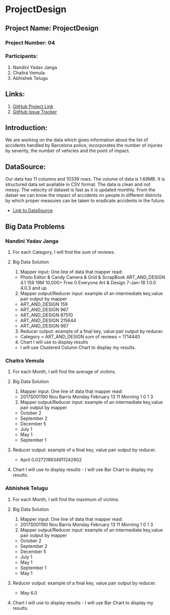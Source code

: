 # ProjectDesign
## Project Name: ProjectDesign
### Project Number: 04
### Participants:
1. Nandini Yadav Janga
1. Chaitra Vemula
1. Abhishek Telugu
## Links:
1. [GitHub Project Link](https://github.com/nandiniyadavjanga/ProjectDesign)
1. [GitHub Issue Tracker](https://github.com/nandiniyadavjanga/ProjectDesign/issues)
## Introduction: 
We are working on the data which gives information about the list of accidents handled by Barcelona police, incorporates the number of injuries by severity, the number of vehicles and the point of impact.
## DataSource: 
Our data has 11 columns and 10339 rows. The volume of data is 1.69MB. It is structured data set available in CSV format. The data is clean and not messy. The velocity of dataset is fast as it is updated monthly. From the datset we can know the impact of accidents on people in different districts by which proper measures can be taken to eradicate accidents in the future.
- [Link to DataSource](https://www.kaggle.com/xvivancos/barcelona-data-sets#accidents_2017.csv)

## Big Data Problems
### Nandini Yadav Janga
1. For each Category, I will find the sum of reviews. 
2. Big Data Solution
   1. Mapper input: One line of data that mapper read:
     - Photo Editor & Candy Camera & Grid & ScrapBook	ART_AND_DESIGN	4.1	159	19M	10,000+	Free	0	Everyone	Art & Design	7-Jan-18	1.0.0	4.0.3 and up
   2. Mapper output/Reducer input: example of an intermediate key,value pair output by mapper
     * ART_AND_DESIGN	159
     * ART_AND_DESIGN	967
     * ART_AND_DESIGN	87510
     * ART_AND_DESIGN	215644
     * ART_AND_DESIGN	967

   3. Reducer output:  example of a final key, value pair output by reducer.
     - Category = ART_AND_DESIGN   sum of reviews = 1714440
   4. Chart I will use to display results
     - I will use Clustered Column Chart to display my results.
### Chaitra Vemula
1. For each Month, I will find the average of victims. 
2. Big Data Solution
   1. Mapper input: One line of data that mapper read:
     - 2017S001190  Nou Barris  Monday  February  13  11  Morning  1	  0	1	3

   2. Mapper output/Reducer input: example of an intermediate key,value pair output by mapper
    * October         2
    * September       2
    * December        5
    * July            1
    * May             1
    * September       1

  3. Reducer output:  example of a final key, value pair output by reducer.
     - April	0.027218934911242602
   4. Chart I will use to display results
     - I will use Bar Chart to display my results.
### Abhishek Telugu
1. For each Month, I will find the maximum of victims. 
2. Big Data Solution
   1. Mapper input: One line of data that mapper read:
     - 2017S001190  Nou Barris  Monday  February  13  11  Morning  1	  0	1	3

   2. Mapper output/Reducer input: example of an intermediate key,value pair output by mapper
   
    * October	2
    * September	2
    * December	5
    * July	1
    * May	1
    * September	1
    * May	1

  3. Reducer output:  example of a final key, value pair output by reducer.
     - May	6.0
   4. Chart I will use to display results
     - I will use Bar Chart to display my results.

